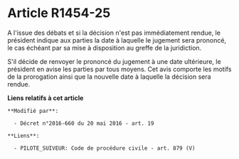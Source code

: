 # Article R1454-25

A l'issue des débats et si la décision n'est pas immédiatement rendue, le président indique aux parties la date à laquelle le
jugement sera prononcé, le cas échéant par sa mise à disposition au greffe de la juridiction. 

S'il décide de renvoyer le prononcé du jugement à une date ultérieure, le président en avise les parties par tous moyens. Cet
avis comporte les motifs de la prorogation ainsi que la nouvelle date à laquelle la décision sera rendue.

**Liens relatifs à cet article**

	**Modifié par**:

	  - Décret n°2016-660 du 20 mai 2016 - art. 19

	**Liens**:

	  - PILOTE_SUIVEUR: Code de procédure civile - art. 879 (V)
